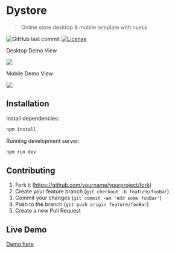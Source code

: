 # Dystore
> Online store desktop & mobile template with nuxtjs

![GitHub last commit](https://img.shields.io/github/last-commit/dyvue/dystore.svg)
[![License](https://img.shields.io/github/license/dyvue/dystore.svg)](LICENSE)

Desktop Demo View

<img src="https://i.ibb.co/PCZx46Q/desktop.gif">

Mobile Demo View

<img src="https://i.ibb.co/HnZfHxX/mobile.gif">

## Installation

Install dependencies:

```sh
npm install
```

Running development server:

```sh
npm run dev
```

## Contributing

1. Fork it (<https://github.com/yourname/yourproject/fork>)
2. Create your feature branch (`git checkout -b feature/fooBar`)
3. Commit your changes (`git commit -am 'Add some fooBar'`)
4. Push to the branch (`git push origin feature/fooBar`)
5. Create a new Pull Request

## Live Demo

<a href="https://dystore.vercel.app/">Demo here</a>